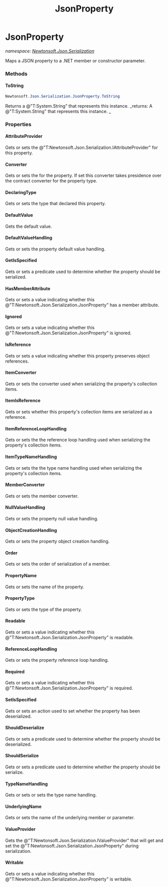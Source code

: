 ﻿---
title: JsonProperty
---

# JsonProperty
_namespace: [Newtonsoft.Json.Serialization](N-Newtonsoft.Json.Serialization.html)_

Maps a JSON property to a .NET member or constructor parameter.



### Methods

#### ToString
```csharp
Newtonsoft.Json.Serialization.JsonProperty.ToString
```
Returns a @"T:System.String" that represents this instance.
_returns: 
            A @"T:System.String" that represents this instance.
            _


### Properties

#### AttributeProvider
Gets or sets the @"T:Newtonsoft.Json.Serialization.IAttributeProvider" for this property.
#### Converter
Gets or sets the for the property.
 If set this converter takes presidence over the contract converter for the property type.
#### DeclaringType
Gets or sets the type that declared this property.
#### DefaultValue
Gets the default value.
#### DefaultValueHandling
Gets or sets the property default value handling.
#### GetIsSpecified
Gets or sets a predicate used to determine whether the property should be serialized.
#### HasMemberAttribute
Gets or sets a value indicating whether this @"T:Newtonsoft.Json.Serialization.JsonProperty" has a member attribute.
#### Ignored
Gets or sets a value indicating whether this @"T:Newtonsoft.Json.Serialization.JsonProperty" is ignored.
#### IsReference
Gets or sets a value indicating whether this property preserves object references.
#### ItemConverter
Gets or sets the converter used when serializing the property's collection items.
#### ItemIsReference
Gets or sets whether this property's collection items are serialized as a reference.
#### ItemReferenceLoopHandling
Gets or sets the the reference loop handling used when serializing the property's collection items.
#### ItemTypeNameHandling
Gets or sets the the type name handling used when serializing the property's collection items.
#### MemberConverter
Gets or sets the member converter.
#### NullValueHandling
Gets or sets the property null value handling.
#### ObjectCreationHandling
Gets or sets the property object creation handling.
#### Order
Gets or sets the order of serialization of a member.
#### PropertyName
Gets or sets the name of the property.
#### PropertyType
Gets or sets the type of the property.
#### Readable
Gets or sets a value indicating whether this @"T:Newtonsoft.Json.Serialization.JsonProperty" is readable.
#### ReferenceLoopHandling
Gets or sets the property reference loop handling.
#### Required
Gets or sets a value indicating whether this @"T:Newtonsoft.Json.Serialization.JsonProperty" is required.
#### SetIsSpecified
Gets or sets an action used to set whether the property has been deserialized.
#### ShouldDeserialize
Gets or sets a predicate used to determine whether the property should be deserialized.
#### ShouldSerialize
Gets or sets a predicate used to determine whether the property should be serialize.
#### TypeNameHandling
Gets or sets or sets the type name handling.
#### UnderlyingName
Gets or sets the name of the underlying member or parameter.
#### ValueProvider
Gets the @"T:Newtonsoft.Json.Serialization.IValueProvider" that will get and set the @"T:Newtonsoft.Json.Serialization.JsonProperty" during serialization.
#### Writable
Gets or sets a value indicating whether this @"T:Newtonsoft.Json.Serialization.JsonProperty" is writable.

